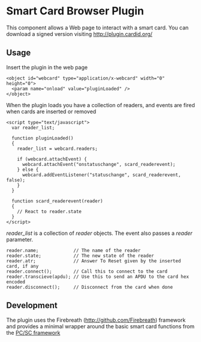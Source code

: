 Smart Card Browser Plugin
=========================

This component allows a Web page to interact with a smart card. You can download a signed version visiting http://plugin.cardid.org/

Usage
-----

Insert the plugin in the web page

```
<object id="webcard" type="application/x-webcard" width="0" height="0">
  <param name="onload" value="pluginLoaded" />
</object>
```

When the plugin loads you have a collection of readers, and events are fired when cards are inserted or removed

```
<script type="text/javascript">
  var reader_list;

  function pluginLoaded()
  {
    reader_list = webcard.readers;

    if (webcard.attachEvent) {
      webcard.attachEvent("onstatuschange", scard_readerevent);
    } else { 
      webcard.addEventListener("statuschange", scard_readerevent, false);
    }
  }

  function scard_readerevent(reader)
  {
    // React to reader.state
  }
</script>
```

_reader_list_ is a collection of _reader_ objects. The event also passes a _reader_ parameter.

```
reader.name;             // The name of the reader
reader.state;            // The new state of the reader
reader.atr;              // Answer To Reset given by the inserted card, if any
reader.connect();        // Call this to connect to the card
reader.transcieve(apdu); // Use this to send an APDU to the card hex encoded
reader.disconnect();     // Disconnect from the card when done
```

Development
-----------

The plugin uses the Firebreath (http://github.com/Firebreath) framework and provides a minimal wrapper around the basic smart card functions from the <a href="http://www.pcscworkgroup.com/">PC/SC framework</a>
